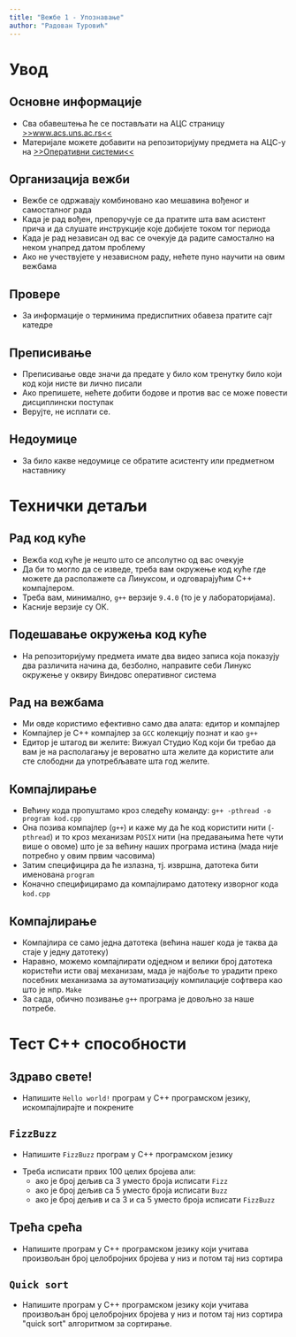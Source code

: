 ```yaml
---
title: "Вежбе 1 - Упознавање"
author: "Радован Туровић"
---
```


# Увод

## Основне информације

- Сва обавештења ће се постављати на АЦС страницу [>>www.acs.uns.ac.rs<<](http://www.acs.uns.ac.rs/sr)
- Материјале можете добавити на репозиторијуму предмета на АЦС-у на [>>Оперативни системи<<](http://www.acs.uns.ac.rs/sr/node/237/21)

## Организација вежби

- Вежбе се одржавају комбиновано као мешавина вођеног и самосталног рада
- Када је рад вођен, препоручује се да пратите шта вам асистент прича и да слушате инструкције које добијете током тог периода
- Када је рад независан од вас се очекује да радите самостално на неком унапред датом проблему
- Ако не учествујете у независном раду, нећете пуно научити на овим вежбама

## Провере

- За информације о терминима предиспитних обавеза пратите сајт катедре

## Преписивање

- Преписивање овде значи да предате у било ком тренутку било који код који нисте ви лично писали
- Ако препишете, нећете добити бодове и против вас се може повести дисциплински поступак
- Верујте, не исплати се.

## Недоумице

- За било какве недоумице се обратите асистенту или предметном наставнику

# Технички детаљи

## Рад код куће

- Вежба код куће је нешто што се апсолутно од вас очекује
- Да би то могло да се изведе, треба вам окружење код куће где можете да располажете са Линуксом, и одговарајућим C++ компајлером.
- Треба вам, минимално, `g++` верзије `9.4.0` (то је у лабораторијама).
- Касније верзије су ОК.

## Подешавање окружења код куће

- На репозиторијуму предмета имате два видео записа која показују два различита начина да, безболно, направите себи Линукс окружење у оквиру Виндовс оперативног система

## Рад на вежбама

- Ми овде користимо ефективно само два алата: едитор и компајлер
- Компајлер је C++ компајлер за `GCC` колекцију познат и као `g++`
- Едитор је штагод ви желите: Вижуал Студио Код који би требао да вам је на располагању је вероватно шта желите да користите али сте слободни да употребљавате шта год желите.

## Компајлирање

- Већину кода пропуштамо кроз следећу команду: `g++ -pthread -o program kod.cpp`
- Она позива компајлер (`g++`) и каже му да ће код користити нити (`-pthread`) и то кроз механизам `POSIX` нити (на предавањима ћете чути више о овоме) што је за већину наших програма истина (мада није потребно у овим првим часовима)
- Затим специфицира да ће излазна, тј. извршна, датотека бити именована `program`
- Коначно специфицирамо да компајлирамо датотеку изворног кода `kod.cpp`

## Компајлирање

- Компајлира се само једна датотека (већина нашег кода је таква да стаје у једну датотеку)
- Наравно, можемо компајлирати одједном и велики број датотека користећи исти овај механизам, мада је најбоље то урадити преко посебних механизама за аутоматизацију компилације софтвера као што је нпр. `Make`
- За сада, обично позивање `g++` програма је довољно за наше потребе.

# Тест C++ способности

## Здраво свете!

- Напишите `Hello world!` програм у C++ програмском језику, искомпајлирајте и покрените

## `FizzBuzz`

- Напишите `FizzBuzz` програм у C++ програмском језику

* Треба исписати првих 100 целих бројева али:
    - ако је број дељив са 3 уместо броја исписати `Fizz`
    - ако је број дељив са 5 уместо броја исписати `Buzz`
    - ако је број дељив и са 3 и са 5 уместо броја исписати `FizzBuzz`

## Трећа срећа

- Напишите програм у C++ програмском језику који учитава произвољан број целобројних бројева у низ и потом тај низ сортира

## `Quick sort`

- Напишите програм у C++ програмском језику који учитава произвољан број целобројних бројева у низ и потом тај низ сортира "quick sort" алгоритмом за сортирање.
